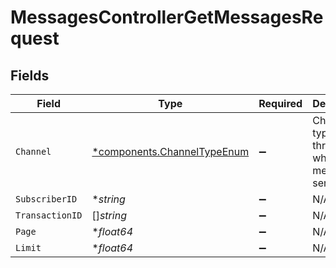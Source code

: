 # MessagesControllerGetMessagesRequest


## Fields

| Field                                                                     | Type                                                                      | Required                                                                  | Description                                                               |
| ------------------------------------------------------------------------- | ------------------------------------------------------------------------- | ------------------------------------------------------------------------- | ------------------------------------------------------------------------- |
| `Channel`                                                                 | [*components.ChannelTypeEnum](../../models/components/channeltypeenum.md) | :heavy_minus_sign:                                                        | Channel type through which the message is sent                            |
| `SubscriberID`                                                            | **string*                                                                 | :heavy_minus_sign:                                                        | N/A                                                                       |
| `TransactionID`                                                           | []*string*                                                                | :heavy_minus_sign:                                                        | N/A                                                                       |
| `Page`                                                                    | **float64*                                                                | :heavy_minus_sign:                                                        | N/A                                                                       |
| `Limit`                                                                   | **float64*                                                                | :heavy_minus_sign:                                                        | N/A                                                                       |